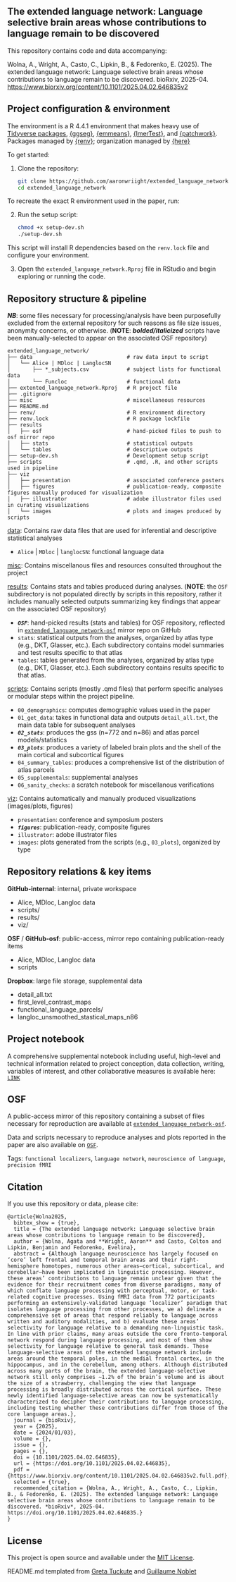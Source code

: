 ## The extended language network: Language selective brain areas whose contributions to language remain to be discovered

This repository contains code and data accompanying:

Wolna, A., Wright, A., Casto, C., Lipkin, B., & Fedorenko, E. (2025). The extended language network: Language selective brain areas whose contributions to language remain to be discovered. bioRxiv, 2025-04. https://www.biorxiv.org/content/10.1101/2025.04.02.646835v2

<!-- ![](viz/figures/) INCLUDE MAIN FIGURE -->

## Project configuration & environment

The environment is a R 4.4.1 environment that makes heavy use of [Tidyverse packages](https://www.tidyverse.org/packages/), [{ggseg}](https://github.com/ggseg/ggseg), [{emmeans}](https://cran.r-project.org/web/packages/emmeans/index.html), [{lmerTest}](https://cran.r-project.org/web/packages/lmerTest/index.html), and [{patchwork}](https://patchwork.data-imaginist.com). Packages managed by [{renv}](https://rstudio.github.io/renv/); organization managed by [{here}](https://here.r-lib.org)

To get started:

1.  Clone the repository:

    ``` bash
    git clone https://github.com/aaronwriight/extended_language_network.git
    cd extended_language_network
    ```

To recreate the exact R environment used in the paper, run:

2.  Run the setup script:

    ``` bash
    chmod +x setup-dev.sh
    ./setup-dev.sh
    ```

This script will install R dependencies based on the `renv.lock` file and configure your environment.

3.  Open the `extended_language_network.Rproj` file in RStudio and begin exploring or running the code.

## Repository structure & pipeline

***NB***: some files necessary for processing/analysis have been purposefully excluded from the external repository for such reasons as file size issues, anonymity concerns, or otherwise. (**NOTE**: ***bolded/italicized*** scripts have been manually-selected to appear on the associated OSF repository)

```         
extended_language_network/
├── data                              # raw data input to script
│   └── Alice | MDloc | LanglocSN     
│       ├── *_subjects.csv            # subject lists for functional data
│       └── Funcloc                   # functional data
├── extented_language_network.Rproj   # R project file
├── .gitignore
├── misc                              # miscellaneous resources
├── README.md
├── renv/                             # R environment directory
├── renv.lock                         # R package lockfile
├── results
│   ├── osf                           # hand-picked files to push to osf mirror repo
│   ├── stats                         # statistical outputs
│   └── tables                        # descriptive outputs
├── setup-dev.sh                      # Development setup script
├── scripts                           # .qmd, .R, and other scripts used in pipeline
├── viz
│   ├── presentation                  # associated conference posters
│   ├── figures                       # publication-ready, composite figures manually produced for visualization
│   ├── illustrator                   # adobe illustrator files used in curating visualizations
│   └── images                        # plots and images produced by scripts
```

[data](./data): Contains raw data files that are used for inferential and descriptive statistical analyses

* `Alice` | `MDloc` | `langlocSN`: functional language data

[misc](./misc): Contains miscellanous files and resources consulted throughout the project

[results](./results): Contains stats and tables produced during analyses. (**NOTE**: the `OSF` subdirectory is not populated directly by scripts in this repository, rather it includes manually selected outputs summarizing key findings that appear on the associated OSF repository)

-   ***`OSF`***: hand-picked results (stats and tables) for OSF repository, reflected in [`extended_language_network-osf`](https://github.com/aaronwriight/extended_language_network-osf) mirror repo on GitHub
-   `stats`: statistical outputs from the analyses, organized by atlas type (e.g., DKT, Glasser, etc.). Each subdirectory contains model summaries and test results specific to that atlas
-   `tables`: tables generated from the analyses, organized by atlas type (e.g., DKT, Glasser, etc.). Each subdirectory contains results specific to that atlas.

[scripts](./scripts): Contains scripts (mostly .qmd files) that perform specific analyses or modular steps within the project pipeline.

-   `00_demographics`: computes demographic values used in the paper
-   `01_get_data`: takes in functional data and outputs `detail_all.txt`, the main data table for subsequent analyses
-   ***`02_stats`***: produces the gss (n=772 and n=86) and atlas parcel models/statistics
-   ***`03_plots`***: produces a variety of labeled brain plots and the shell of the main cortical and subcortical figures
-   `04_summary_tables`: produces a comprehensive list of the distribution of atlas parcels
-   `05_supplementals`: supplemental analyses
-   `06_sanity_checks`: a scratch notebook for miscellanous verifications

[viz](./viz): Contains automatically and manually produced visualizations (images/plots, figures)

-   `presentation`: conference and symposium posters
-   ***`figures`***: publication-ready, composite figures
-   `illustrator`: adobe illustrator files
-   `images`: plots generated from the scripts (e.g., `03_plots`), organized by type

## Repository relations & key items

**GitHub-internal**: internal, private workspace

* Alice, MDloc, Langloc data
* scripts/
* results/
* viz/

**OSF** / **GitHub-osf**: public-access, mirror repo containing publication-ready items

* Alice, MDloc, Langloc data
* scripts

**Dropbox**: large file storage, supplemental data
* detail_all.txt
* first_level_contrast_maps
* functional_language_parcels/
* langloc_unsmoothed_stastical_maps_n86

## Project notebook

A comprehensive supplemental notebook including useful, high-level and technical information related to project conception, data collection, writing, variables of interest, and other collaborative measures is available here: [`LINK`]()

## OSF

A public-access mirror of this repository containing a subset of files necessary for reproduction are available at [`extended_language_network-osf`](https://github.com/aaronwriight/extended_language_network-osf).

Data and scripts necessary to reproduce analyses and plots reported in the paper are also available on [`OSF`](https://osf.io/7594t/).

Tags: `functional localizers`, `language network`, `neuroscience of language`, `precision fMRI`

## Citation

If you use this repository or data, please cite:

```         
@article{Wolna2025,
  bibtex_show = {true},
  title = {The extended language network: Language selective brain areas whose contributions to language remain to be discovered},
  author = {Wolna, Agata and **Wright, Aaron** and Casto, Colton and Lipkin, Benjamin and Fedorenko, Evelina},
  abstract = {Although language neuroscience has largely focused on ‘core’ left frontal and temporal brain areas and their right-hemisphere homotopes, numerous other areas—cortical, subcortical, and cerebellar—have been implicated in linguistic processing. However, these areas’ contributions to language remain unclear given that the evidence for their recruitment comes from diverse paradigms, many of which conflate language processing with perceptual, motor, or task-related cognitive processes. Using fMRI data from 772 participants performing an extensively-validated language ‘localizer’ paradigm that isolates language processing from other processes, we a) delineate a comprehensive set of areas that respond reliably to language across written and auditory modalities, and b) evaluate these areas’ selectivity for language relative to a demanding non-linguistic task. In line with prior claims, many areas outside the core fronto-temporal network respond during language processing, and most of them show selectivity for language relative to general task demands. These language-selective areas of the extended language network include areas around the temporal poles, in the medial frontal cortex, in the hippocampus, and in the cerebellum, among others. Although distributed across many parts of the brain, the extended language-selective network still only comprises ∼1.2% of the brain’s volume and is about the size of a strawberry, challenging the view that language processing is broadly distributed across the cortical surface. These newly identified language-selective areas can now be systematically characterized to decipher their contributions to language processing, including testing whether these contributions differ from those of the core language areas.},
  journal = {bioRxiv},
  year = {2025},
  date = {2024/01/03},
  volume = {},
  issue = {},
  pages = {},
  doi = {10.1101/2025.04.02.646835},
  url = {https://doi.org/10.1101/2025.04.02.646835},
  pdf = {https://www.biorxiv.org/content/10.1101/2025.04.02.646835v2.full.pdf},
  selected = {true},
  recommended_citation = {Wolna, A., Wright, A., Casto, C., Lipkin, B., & Fedorenko, E. (2025). The extended language network: Language selective brain areas whose contributions to language remain to be discovered. *bioRxiv*, 2025-04. https://doi.org/10.1101/2025.04.02.646835.}
}
```

## License

This project is open source and available under the [MIT License](LICENSE).

README.md templated from [Greta Tuckute](https://github.com/gretatuckute/drive_suppress_brains/blob/main/README.md) and [Guillaume Noblet](https://github.com/gnoblet/TidyTuesday/blob/main/README.md)
